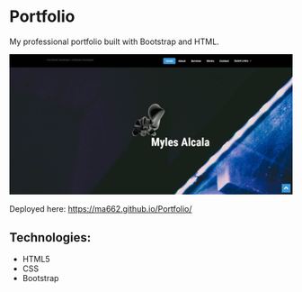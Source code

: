 # Portfolio
My professional portfolio built with Bootstrap and HTML.

![](port_screencap.JPG)

Deployed here: https://ma662.github.io/Portfolio/

## Technologies:
- HTML5
- CSS
- Bootstrap